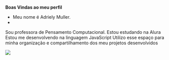**Boas Vindas ao meu perfil**

- Meu nome é Adriely Muller.
- 
Sou professora de Pensamento Computacional.
Estou estudando na Alura
Estou me desenvolvendo na linguagem JavaScript
Utilizo esse espaço para minha organização e compartilhamento dos meu projetos desenvolvidos

![](https://media1.tenor.com/m/bRbdU4WeOzMAAAAC/2020-bye.gif )



